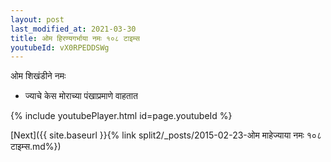```yaml
---
layout: post
last_modified_at: 2021-03-30
title: ओम हिरण्यगर्भाया नमः १०८ टाइम्स
youtubeId: vX0RPEDDSWg
---
```

 
 
 ओम शिखंडीने नमः  
 
 -  ज्याचे केस मोराच्या पंखाप्रमाणे वाहतात 
 
  
 
  
 
 
 
 
 
 


{% include youtubePlayer.html id=page.youtubeId %}
 
[Next]({{ site.baseurl }}{% link  split2/_posts/2015-02-23-ओम माहेज्याया नमः १०८ टाइम्स.md%})
 
